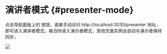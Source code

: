 # 演讲者模式 {#presenter-mode}

点击导航面板上的 <carbon-user-speaker class="inline-icon-btn"/> 按钮，或者手动访问 http://localhost:3030/presenter 地址，即可进入演讲者模式。每当你进入演示者模式，其他页面实例会自动与演示者保持同步。

![](/screenshots/presenter-mode.png)
